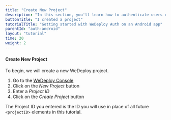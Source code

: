 ```yaml
---
title: "Create New Project"
description: "In this section, you'll learn how to authenticate users on an Android app using the WeDeploy API Client."
buttonTitle: "I created a project"
tutorialTitle: "Getting started with WeDeploy Auth on an Android app"
parentId: "auth-android"
layout: "tutorial"
time: 20
weight: 2
---
```


#### Create New Project

To begin, we will create a new WeDeploy project.

1. Go to the <a href="https://console.wedeploy.com" target="_blank">WeDeploy Console</a>
2. Click on the _New Project_ button
3. Enter a _Project ID_
4. Click on the _Create Project_ button

The Project ID you entered is the ID you will use in place of all future `<projectID>` elements in this tutorial.

